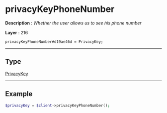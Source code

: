 # privacyKeyPhoneNumber

**Description** : *Whether the user allows us to see his phone number*

**Layer** : 216

```tl
privacyKeyPhoneNumber#d19ae46d = PrivacyKey;
```

---

## Type

[PrivacyKey](type/PrivacyKey)

---

## Example

```php
$privacyKey = $client->privacyKeyPhoneNumber();
```